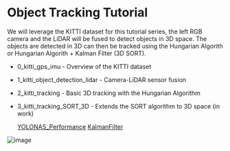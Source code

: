 # Object Tracking Tutorial

We will leverage the KITTI dataset for this tutorial series, the left RGB camera and the LiDAR will be fused to detect objects in 3D space. The objects are detected in 3D can then be tracked using the Hungarian Algorith or Hungarian Algorith + Kalman Filter (3D SORT).


- 0_kitti_gps_imu - Overview of the KITTI dataset
- 1_kitti_object_detection_lidar - Camera-LiDAR sensor fusion
- 2_kitti_tracking - Basic 3D tracking with the Hungarian Algorithm
- 3_kitti_tracking_SORT_3D - Extends the SORT algorithm to 3D space (in work)

  [YOLONAS_Performance](DOCUMENTATION/YOLONAS_Performance.png)
  [KalmanFilter](DOCUMENTATION/KalmanFilter.png)

![image](https://user-images.githubusercontent.com/60835780/193476026-8a4d6a0c-0683-44c7-a323-261958047e91.png)



